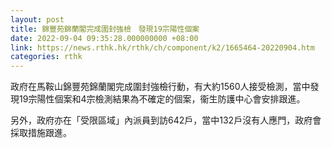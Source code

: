 ```yaml
---
layout: post
title: 錦豐苑錦蘭閣完成圍封強檢　發現19宗陽性個案
date: 2022-09-04 09:35:28.000000000 +08:00
link: https://news.rthk.hk/rthk/ch/component/k2/1665464-20220904.htm
categories: rthk
---
```


政府在馬鞍山錦豐苑錦蘭閣完成圍封強檢行動，有大約1560人接受檢測，當中發現19宗陽性個案和4宗檢測結果為不確定的個案，衞生防護中心會安排跟進。

另外，政府亦在「受限區域」內派員到訪642戶，當中132戶沒有人應門，政府會採取措施跟進。
